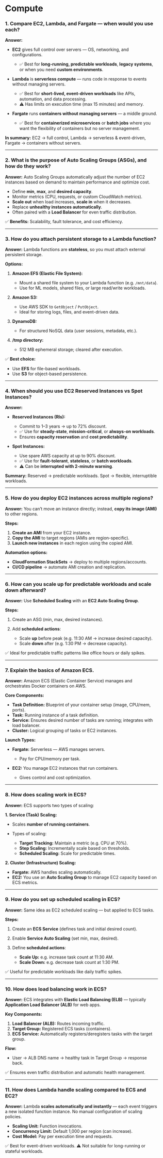 # Compute

### **1. Compare EC2, Lambda, and Fargate — when would you use each?**

**Answer:**

* **EC2** gives full control over servers — OS, networking, and configurations.

  * ✅ Best for **long-running, predictable workloads**, **legacy systems**, or when you need **custom environments**.
* **Lambda** is **serverless compute** — runs code in response to events without managing servers.

  * ✅ Best for **short-lived, event-driven workloads** like APIs, automation, and data processing.
  * ⚠️ Has limits on execution time (max 15 minutes) and memory.
* **Fargate** runs **containers without managing servers** — a middle ground.

  * ✅ Best for **containerized microservices** or **batch jobs** where you want the flexibility of containers but no server management.

**In summary:**
EC2 → full control,
Lambda → serverless & event-driven,
Fargate → containers without servers.

---

### **2. What is the purpose of Auto Scaling Groups (ASGs), and how do they work?**

**Answer:**
Auto Scaling Groups automatically adjust the number of EC2 instances based on demand to maintain performance and optimize cost.

* Define **min**, **max**, and **desired capacity**.
* Monitor metrics (CPU, requests, or custom CloudWatch metrics).
* **Scale out** when load increases, **scale in** when it decreases.
* Replace **unhealthy instances automatically**.
* Often paired with a **Load Balancer** for even traffic distribution.

✅ **Benefits:** Scalability, fault tolerance, and cost efficiency.

---

### **3. How do you attach persistent storage to a Lambda function?**

**Answer:**
Lambda functions are **stateless**, so you must attach external persistent storage.

**Options:**

1. **Amazon EFS (Elastic File System):**

   * Mount a shared file system to your Lambda function (e.g. `/mnt/data`).
   * Use for ML models, shared files, or large read/write workloads.
2. **Amazon S3:**

   * Use AWS SDK to `GetObject` / `PutObject`.
   * Ideal for storing logs, files, and event-driven data.
3. **DynamoDB:**

   * For structured NoSQL data (user sessions, metadata, etc.).
4. **/tmp directory:**

   * 512 MB ephemeral storage; cleared after execution.

✅ **Best choice:**

* Use **EFS** for file-based workloads.
* Use **S3** for object-based persistence.

---

### **4. When should you use EC2 Reserved Instances vs Spot Instances?**

**Answer:**

* **Reserved Instances (RIs):**

  * Commit to 1–3 years → up to 72% discount.
  * ✅ Use for **steady-state**, **mission-critical**, or **always-on workloads**.
  * Ensures **capacity reservation** and **cost predictability**.
* **Spot Instances:**

  * Use spare AWS capacity at up to 90% discount.
  * ✅ Use for **fault-tolerant**, **stateless**, or **batch workloads**.
  * ⚠️ Can be **interrupted with 2-minute warning**.

**Summary:**
Reserved → predictable workloads.
Spot → flexible, interruptible workloads.

---

### **5. How do you deploy EC2 instances across multiple regions?**

**Answer:**
You can’t move an instance directly; instead, **copy its image (AMI)** to other regions.

**Steps:**

1. **Create an AMI** from your EC2 instance.
2. **Copy the AMI** to target regions (AMIs are region-specific).
3. **Launch new instances** in each region using the copied AMI.

**Automation options:**

* **CloudFormation StackSets** → deploy to multiple regions/accounts.
* **CI/CD pipeline** → automate AMI creation and replication.

---

### **6. How can you scale up for predictable workloads and scale down afterward?**

**Answer:**
Use **Scheduled Scaling** with an **EC2 Auto Scaling Group**.

**Steps:**

1. Create an ASG (min, max, desired instances).
2. Add **scheduled actions**:

   * Scale **up** before peak (e.g. 11:30 AM → increase desired capacity).
   * Scale **down** after (e.g. 1:30 PM → decrease capacity).

✅ Ideal for predictable traffic patterns like office hours or daily spikes.

---

### **7. Explain the basics of Amazon ECS.**

**Answer:**
Amazon ECS (Elastic Container Service) manages and orchestrates Docker containers on AWS.

**Core Components:**

* **Task Definition:** Blueprint of your container setup (image, CPU/mem, ports).
* **Task:** Running instance of a task definition.
* **Service:** Ensures desired number of tasks are running; integrates with load balancer.
* **Cluster:** Logical grouping of tasks or EC2 instances.

**Launch Types:**

* **Fargate:** Serverless — AWS manages servers.

  * Pay for CPU/memory per task.
* **EC2:** You manage EC2 instances that run containers.

  * Gives control and cost optimization.

---

### **8. How does scaling work in ECS?**

**Answer:**
ECS supports two types of scaling:

**1. Service (Task) Scaling:**

* Scales **number of running containers**.
* Types of scaling:

  * **Target Tracking:** Maintain a metric (e.g. CPU at 70%).
  * **Step Scaling:** Incrementally scale based on thresholds.
  * **Scheduled Scaling:** Scale for predictable times.

**2. Cluster (Infrastructure) Scaling:**

* **Fargate:** AWS handles scaling automatically.
* **EC2:** You use an **Auto Scaling Group** to manage EC2 capacity based on ECS metrics.

---

### **9. How do you set up scheduled scaling in ECS?**

**Answer:**
Same idea as EC2 scheduled scaling — but applied to ECS tasks.

**Steps:**

1. Create an **ECS Service** (defines task and initial desired count).
2. Enable **Service Auto Scaling** (set min, max, desired).
3. Define **scheduled actions**:

   * **Scale Up:** e.g. increase task count at 11:30 AM.
   * **Scale Down:** e.g. decrease task count at 1:30 PM.

✅ Useful for predictable workloads like daily traffic spikes.

---

### **10. How does load balancing work in ECS?**

**Answer:**
ECS integrates with **Elastic Load Balancing (ELB)** — typically **Application Load Balancer (ALB)** for web apps.

**Key Components:**

1. **Load Balancer (ALB):** Routes incoming traffic.
2. **Target Group:** Registered ECS tasks (containers).
3. **ECS Service:** Automatically registers/deregisters tasks with the target group.

**Flow:**

* User → ALB DNS name → healthy task in Target Group → response back.

✅ Ensures even traffic distribution and automatic health management.

---

### **11. How does Lambda handle scaling compared to ECS and EC2?**

**Answer:**
Lambda **scales automatically and instantly** — each event triggers a new isolated function instance.
No manual configuration of scaling policies.

* **Scaling Unit:** Function invocations.
* **Concurrency Limit:** Default 1,000 per region (can increase).
* **Cost Model:** Pay per execution time and requests.

✅ Best for event-driven workloads.
⚠️ Not suitable for long-running or stateful workloads.
